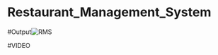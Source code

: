 # Restaurant_Management_System

#Output![RMS](https://user-images.githubusercontent.com/81643303/210162164-3ce1ad61-e10c-4ace-b61c-3e647d84b87a.png)

#VIDEO

